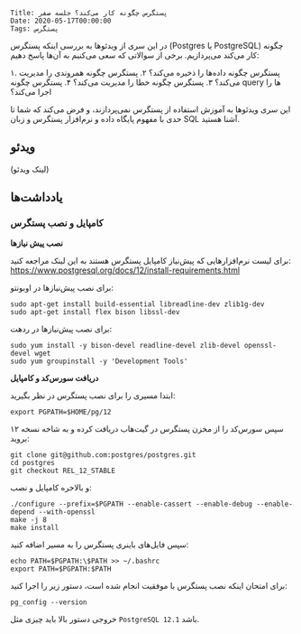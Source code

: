     Title: پستگرس چگونه کار می‌کند؟ جلسه صفر
    Date: 2020-05-17T00:00:00
    Tags: پستگرس


در این سری از ویدئوها به بررسی اینکه پستگرس (Postgres یا PostgreSQL) چگونه کار می‌کند می‌پردازیم. برخی از سوالاتی که سعی می‌کنیم به آن‌ها پاسخ دهیم:

۱. پستگرس چگونه داده‌ها را ذخیره می‌کند؟
۲. پستگرس چگونه همروندی را مدیریت می‌کند؟
۳. پستگرس چگونه خطا را مدیریت می‌کند؟
۴. پستگرس چگونه query ها را اجرا می‌کند؟

این سری ویدئوها به آموزش استفاده از پستگرس نمی‌پردازند، و فرض می‌کند که شما تا حدی با مفهوم پایگاه داده و نرم‌افزار پستگرس و زبان SQL آشنا هستید.

<!-- more -->

## ویدئو

(لینک ویدئو)

## یادداشت‌ها

### کامپایل و نصب پستگرس

**نصب پیش نیازها**

برای لیست نرم‌افزارهایی که پیش‌نیاز کامپایل پستگرس هستند به این لینک مراجعه کنید: https://www.postgresql.org/docs/12/install-requirements.html

برای نصب پیش‌نیازها در اوبونتو:

```
sudo apt-get install build-essential libreadline-dev zlib1g-dev
sudo apt-get install flex bison libssl-dev
```

برای نصب پیش‌نیازها در ردهت:

```
sudo yum install -y bison-devel readline-devel zlib-devel openssl-devel wget
sudo yum groupinstall -y 'Development Tools'
```

**دریافت سورس‌کد و کامپایل**

ابتدا مسیری را برای نصب پستگرس در نظر بگیرید:

```
export PGPATH=$HOME/pg/12
```

سپس سورس‌کد را از مخزن پستگرس در گیت‌هاب دریافت کرده و به شاخه نسخه ۱۲ بروید:

```
git clone git@github.com:postgres/postgres.git
cd postgres
git checkout REL_12_STABLE
```

و بالاخره کامپایل و نصب:

```
./configure --prefix=$PGPATH --enable-cassert --enable-debug --enable-depend --with-openssl
make -j 8
make install
```

سپس فایل‌های باینری پستگرس را به مسیر اضافه کنید:

```
echo PATH=$PGPATH:\$PATH >> ~/.bashrc
export PATH=$PGPATH:$PATH
```

برای امتحان اینکه نصب پستگرس با موفقیت انجام شده است، دستور زیر را اجرا کنید:

```
pg_config --version
```

خروجی دستور بالا باید چیزی مثل `PostgreSQL 12.1` باشد.



